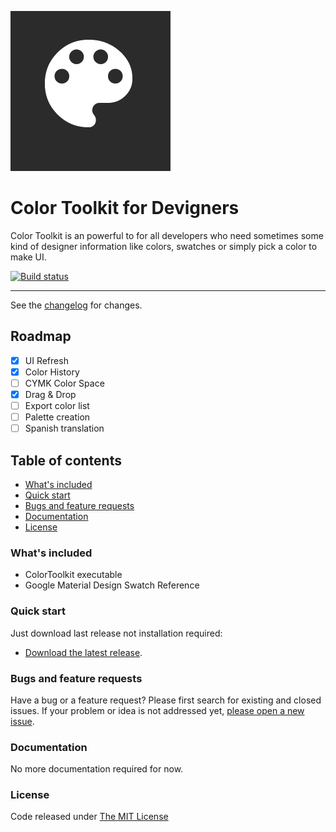 ![logo](https://raw.githubusercontent.com/ennerperez/color-toolkit/master/.editoricon.png)

# Color Toolkit for Devigners

Color Toolkit is an powerful to for all developers who need sometimes some kind of designer information like colors, swatches or simply pick a color to make UI.

[![Build status](https://ci.appveyor.com/api/projects/status/w3jttw5tlqhcad9r?svg=true)](https://ci.appveyor.com/project/ennerperez/color-toolkit)

---------------------------------------

See the [changelog](CHANGELOG.md) for changes.

## Roadmap

- [x] UI Refresh
- [x] Color History
- [ ] CYMK Color Space
- [x] Drag & Drop
- [ ] Export color list
- [ ] Palette creation
- [ ] Spanish translation

## Table of contents

* [What's included](#whats-included)
* [Quick start](#quick-start)
* [Bugs and feature requests](#bugs-and-feature-requests)
* [Documentation](#documentation)
* [License](#license)

### What's included

- ColorToolkit executable
- Google Material Design Swatch Reference

### Quick start

Just download last release not installation required:

* [Download the latest release](https://github.com/ennerperez/color-toolkit/releases/).

### Bugs and feature requests

Have a bug or a feature request? Please first search for existing and closed issues. If your problem or idea is not addressed yet, [please open a new issue](https://github.com/ennerperez/color-toolkit/issues/new).

### Documentation

No more documentation required for now.

### License

Code released under [The MIT License](LICENSE)